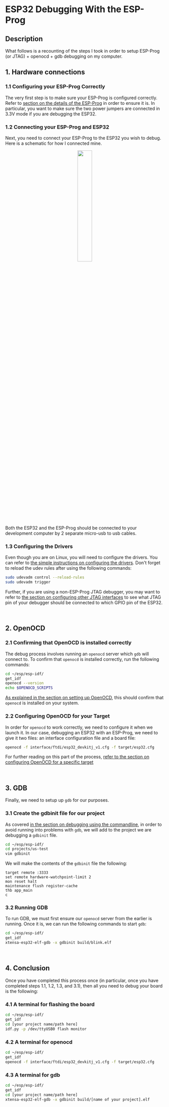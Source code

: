 # ESP32 Debugging With the ESP-Prog

## Description

What follows is a recounting of the steps I took in order to setup ESP-Prog (or JTAG)
\+ openocd + gdb debugging on my computer.

## 1. Hardware connections

### 1.1 Configuring your ESP-Prog Correctly

The very first step is to make sure your ESP-Prog is configured correctly.
Refer to
[section on the details of the ESP-Prog](https://docs.espressif.com/projects/espressif-esp-iot-solution/en/latest/hw-reference/ESP-Prog_guide.html)
in order to ensure it is. In particular, you want to make sure the two power
jumpers are connected in 3.3V mode if you are debugging the ESP32.

### 1.2 Connecting your ESP-Prog and ESP32

Next, you need to connect your ESP-Prog to the ESP32 you wish to debug. Here is
a schematic for how I connected mine.

<p align="center">
  <img src="https://raw.githubusercontent.com/wiki/JSpeedie/embedded-scribbles/images/ESP32-ESP-Prog.png" width="30%"/>
</p>

Both the ESP32 and the ESP-Prog should be connected to your development
computer by 2 separate micro-usb to usb cables.

### 1.3 Configuring the Drivers

Even though you are on Linux, you will need to configure the drivers. You can
refer to
[the simple instructions on configuring the drivers](https://docs.espressif.com/projects/esp-idf/en/stable/esp32/api-guides/jtag-debugging/configure-other-jtag.html#configure-drivers).
Don't forget to reload the udev rules after using the following commands:

```bash
sudo udevadm control --reload-rules
sudo udevadm trigger
```

Further, if you are using a non-ESP-Prog JTAG debugger, you may want to refer to
[the section on configuring other JTAG interfaces](https://docs.espressif.com/projects/esp-idf/en/stable/esp32/api-guides/jtag-debugging/configure-other-jtag.html#configure-hardware)
to see what JTAG pin of your debugger should be connected to which GPIO pin of
the ESP32.

&nbsp;

## 2. OpenOCD

### 2.1 Confirming that OpenOCD is installed correctly

The debug process involves running an `openocd` server which `gdb` will connect
to. To confirm that `openocd` is installed correctly, run the following commands:

```bash
cd ~/esp/esp-idf/
get_idf
openocd --version
echo $OPENOCD_SCRIPTS
```

[As explained in the section on setting up OpenOCD](https://docs.espressif.com/projects/esp-idf/en/stable/esp32/api-guides/jtag-debugging/index.html#setup-of-openocd),
this should confirm that `openocd` is installed on your system.

### 2.2 Configuring OpenOCD for your Target

In order for `openocd` to work correctly, we need to configure it when we launch it.
In our case, debugging an ESP32 with an ESP-Prog, we need to give it two files:
an interface configuration file and a board file:

```bash
openocd -f interface/ftdi/esp32_devkitj_v1.cfg -f target/esp32.cfg
```

For further reading on this part of the process,
[refer to the section on configuring OpenOCD for a specific target](https://docs.espressif.com/projects/esp-idf/en/stable/esp32/api-guides/jtag-debugging/tips-and-quirks.html#configuration-of-openocd-for-specific-target)

&nbsp;

## 3. GDB

Finally, we need to setup up `gdb` for our purposes.

### 3.1 Create the gdbinit file for our project

As covered [in the section on debugging using the commandline](https://docs.espressif.com/projects/esp-idf/en/stable/esp32/api-guides/jtag-debugging/using-debugger.html#jtag-debugging-using-debugger-command-line),
in order to avoid running into problems with `gdb`, we will add to the project
we are debugging a `gdbinit` file.

```bash
cd ~/esp/esp-idf/
cd projects/us-test
vim gdbinit
```

We will make the contents of the `gdbinit` file the following:

```
target remote :3333
set remote hardware-watchpoint-limit 2
mon reset halt
maintenance flush register-cache
thb app_main
c
```

### 3.2 Running GDB

To run GDB, we must first ensure our `openocd` server from the earlier is running.
Once it is, we can run the following commands to start `gdb`:

```bash
cd ~/esp/esp-idf/
get_idf
xtensa-esp32-elf-gdb -x gdbinit build/blink.elf
```

&nbsp;

## 4. Conclusion

Once you have completed this process once (in particular, once you have
completed steps 1.1, 1.2, 1.3, and 3.1), then all you need to debug your board
is the following:

### 4.1 A terminal for flashing the board

```bash
cd ~/esp/esp-idf/
get_idf
cd [your project name/path here]
idf.py -p /dev/ttyUSB0 flash monitor
```

### 4.2 A terminal for openocd

```bash
cd ~/esp/esp-idf/
get_idf
openocd -f interface/ftdi/esp32_devkitj_v1.cfg -f target/esp32.cfg
```

### 4.3 A terminal for gdb

```bash
cd ~/esp/esp-idf/
get_idf
cd [your project name/path here]
xtensa-esp32-elf-gdb -x gdbinit build/[name of your project].elf
```



